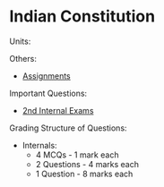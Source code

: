 # Indian Constitution

Units:

Others: 
- [Assignments](assignments/index.md) 

Important Questions:
- [2nd Internal Exams](imp2.md)

Grading Structure of Questions:
- Internals:
    - 4 MCQs - 1 mark each
    - 2 Questions - 4 marks each
    - 1 Question - 8 marks each